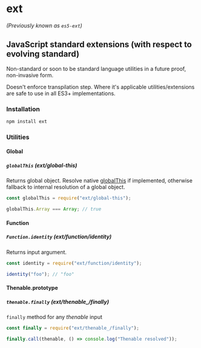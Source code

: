 # ext

_(Previously known as `es5-ext`)_

## JavaScript standard extensions (with respect to evolving standard)

Non-standard or soon to be standard language utilities in a future proof, non-invasive form.

Doesn't enforce transpilation step. Where it's applicable utilities/extensions are safe to use in all ES3+ implementations.

### Installation

```bash
npm install ext
```

### Utilities

#### Global

##### `globalThis` _(ext/global-this)_

Returns global object. Resolve native [globalThis](https://github.com/tc39/proposal-global) if implemented, otherwise fallback to internal resolution of a global object.

```javascript
const globalThis = require("ext/global-this");

globalThis.Array === Array; // true
```

#### Function

##### `Function.identity` _(ext/function/identity)_

Returns input argument.

```javascript
const identity = require("ext/function/identity");

identity("foo"); // "foo"
```

#### Thenable.prototype

##### `thenable.finally` _(ext/thenable\_/finally)_

`finally` method for any _thenable_ input

```javascript
const finally = require("ext/thenable_/finally");

finally.call(thenable, () => console.log("Thenable resolved"));
```
